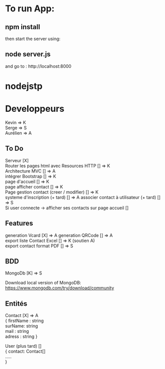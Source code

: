 
# To run App:

## npm install 

then start the server using:
## node server.js

and go to :
http://localhost:8000

# nodejstp

# Developpeurs
Kevin => K  
Serge => S  
Aurélien => A  

## To Do 
Serveur [X]   
Router les pages html avec Resources HTTP [] => K  
Architecture MVC [] => A  
intégrer Bootstrap [] => K  
page d'accueil []  => K  
page afficher contact [] => K   
Page gestion contact (creer / modifier) []  => K  
systeme d'inscription (+ tard) []  => A
associer contact à utilisateur (+ tard) [] => S  
Si user connecte -> afficher ses contacts sur page   accueil []  

## Features 
generation Vcard [X] => A
generation QRCode  []  => A  
export liste Contact Excel []  => K (soutien A)  
export contact format PDF [] => S  

## BDD 
MongoDb [K] => S

Download local version of MongoDB: https://www.mongodb.com/try/download/community

## Entités
Contact [X]  => A   
{ 
    firstName : string  
    surName: string  
    mail : string  
    adress : string 
} 

User (plus tard) []  
{
    contact: Contact[]  
    .....  
}
